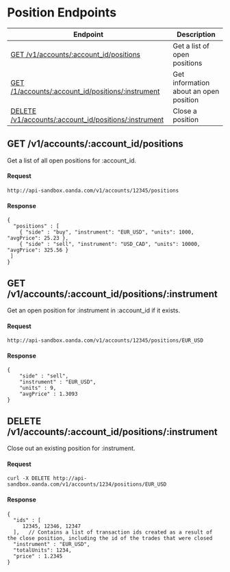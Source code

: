# Position Endpoints

| Endpoint | Description |
| ---- | ---- |
| [GET /v1/accounts/:account_id/positions](https://github.com/oanda/apidocs/blob/master/sections/positions.md#get-v1accountsaccount_idpositions) | Get a list of open positions |
| [GET /1/accounts/:account_id/positions/:instrument](https://github.com/oanda/apidocs/blob/master/sections/positions.md#get-v1accountsaccount_idpositionsinstrument) | Get information about an open position |
| [DELETE /v1/accounts/:account_id/positions/:instrument](https://github.com/oanda/apidocs/blob/master/sections/positions.md#delete-v1accountsaccount_idpositionsinstrument) | Close a position |


## GET /v1/accounts/:account_id/positions
Get a list of all open positions for :account_id. 

#### Request
    http://api-sandbox.oanda.com/v1/accounts/12345/positions

#### Response
    {
      "positions" : [
        { "side" : "buy", "instrument": "EUR_USD", "units": 1000, "avgPrice": 25.23 },
        { "side" : "sell", "instrument": "USD_CAD", "units": 10000, "avgPrice": 325.56 }
     ]
    }



## GET /v1/accounts/:account_id/positions/:instrument
Get an open position for :instrument in :account_id if it exists.
#### Request
    http://api-sandbox.oanda.com/v1/accounts/12345/positions/EUR_USD

#### Response
    {
        "side" : "sell",
        "instrument" : "EUR_USD",
        "units" : 9,
        "avgPrice" : 1.3093
    }


## DELETE /v1/accounts/:account_id/positions/:instrument
Close out an existing position for :instrument.  

#### Request
    curl -X DELETE http://api-sandbox.oanda.com/v1/accounts/1234/positions/EUR_USD

#### Response
    {
      "ids" : [
         12345, 12346, 12347
      ],   // Contains a list of transaction ids created as a result of the close position, including the id of the trades that were closed
      "instrument" : "EUR_USD",
      "totalUnits": 1234,
      "price" : 1.2345
    }


